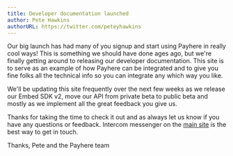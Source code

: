 ```yaml
---
title: Developer documentation launched
author: Pete Hawkins
authorURL: https://twitter.com/peteyhawkins
---
```


Our big launch has had many of you signup and start using Payhere in really cool ways! This is something we should have done ages ago, but we're finally getting around to releasing our developer documentation. This site is to serve as an example of how Payhere can be integrated and to give you fine folks all the technical info so you can integrate any which way you like.

<!--truncate-->

We'll be updating this site frequently over the next few weeks as we release our Embed SDK v2, move our API from private beta to public beta and mostly as we implement all the great feedback you give us.

Thanks for taking the time to check it out and as always let us know if you have any questions or feedback. Intercom messenger on the [main site](https://payhere.co) is the best way to get in touch.

Thanks,
Pete and the Payhere team

